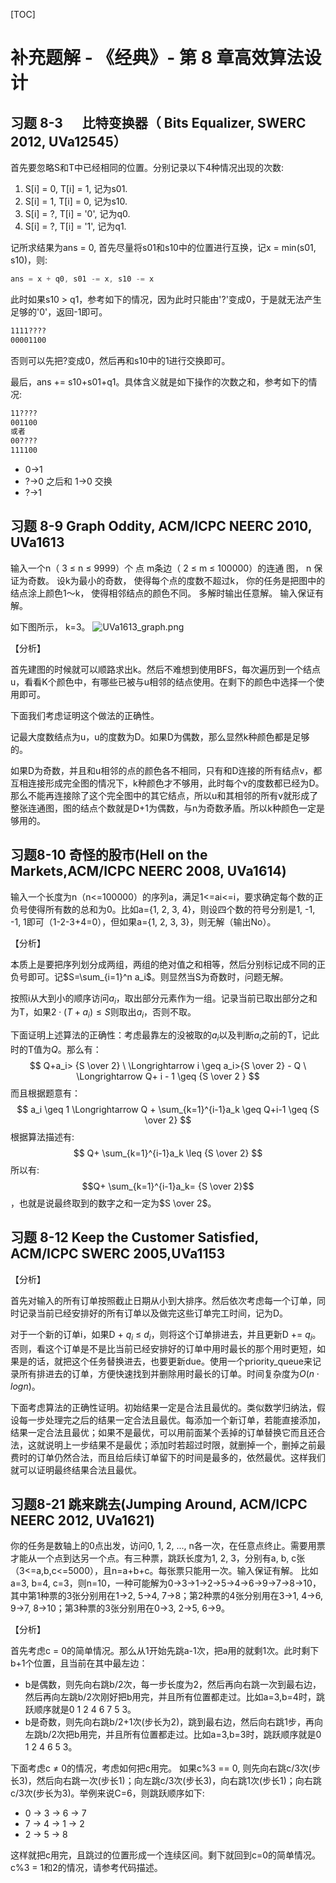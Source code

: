 
[TOC]



# 补充题解 - 《经典》- 第 8 章高效算法设计

## 习题 8-3 　 比特变换器（ Bits Equalizer, SWERC 2012, UVa12545）

首先要忽略S和T中已经相同的位置。分别记录以下4种情况出现的次数:

1. S[i] = 0, T[i] = 1, 记为s01.
2. S[i] = 1, T[i] = 0, 记为s10.
3. S[i] = ?, T[i] = '0', 记为q0.
4. S[i] = ?, T[i] = '1', 记为q1.

记所求结果为ans = 0, 首先尽量将s01和s10中的位置进行互换，记x = min(s01, s10)，则:

``` cpp
ans = x + q0, s01 -= x, s10 -= x
```

此时如果s10 > q1，参考如下的情况，因为此时只能由'?'变成0，于是就无法产生足够的'0'，返回-1即可。

```tex
1111????
00001100
```

否则可以先把?变成0，然后再和s10中的1进行交换即可。

最后，ans += s10+s01+q1。具体含义就是如下操作的次数之和，参考如下的情况:

```reStructuredText
11????
001100
或者
00????
111100
```

- 0->1
- ?->0 之后和 1->0 交换
- ?->1

## 习题 8-9 Graph Oddity, ACM/ICPC NEERC 2010, UVa1613
输入一个n（ 3 ≤ n ≤ 9999）个 点 m条边（ 2 ≤ m ≤ 100000）的连通 图， n 保证为奇数。 设k为最小的奇数， 使得每个点的度数不超过k， 你的任务是把图中的结点涂上颜色1～k， 使得相邻结点的颜色不同。 多解时输出任意解。 输入保证有解。 

如下图所示， k=3。
![UVa1613_graph.png](./UVa1613_graph.png)

【分析】

首先建图的时候就可以顺路求出k。然后不难想到使用BFS，每次遍历到一个结点u，看看K个颜色中，有哪些已被与u相邻的结点使用。在剩下的颜色中选择一个使用即可。

下面我们考虑证明这个做法的正确性。

记最大度数结点为u，u的度数为D。如果D为偶数，那么显然k种颜色都是足够的。

如果D为奇数，并且和u相邻的点的颜色各不相同，只有和D连接的所有结点v，都互相连接形成完全图的情况下，k种颜色才不够用，此时每个v的度数都已经为D。那么不能再连接除了这个完全图中的其它结点，所以u和其相邻的所有v就形成了整张连通图，图的结点个数就是D+1为偶数，与n为奇数矛盾。所以k种颜色一定是够用的。

## 习题8-10 奇怪的股市(Hell on the Markets,ACM/ICPC NEERC 2008, UVa1614)
输入一个长度为n（n<=100000）的序列a，满足1<=ai<=i，要求确定每个数的正负号使得所有数的总和为0。比如a={1, 2, 3, 4}，则设四个数的符号分别是1, -1, -1, 1即可（1-2-3+4=0），但如果a={1, 2, 3, 3}，则无解（输出No）。

【分析】

本质上是要把序列划分成两组，两组的绝对值之和相等，然后分别标记成不同的正负号即可。记$S=\sum_{i=1}^n a_i$。则显然当S为奇数时，问题无解。

按照i从大到小的顺序访问$a_i$，取出部分元素作为一组。记录当前已取出部分之和为T，如果$2\cdot(T+a_i)\leq S$则取出$a_i$，否则不取。

下面证明上述算法的正确性：考虑最靠左的没被取的$a_i$以及判断$a_i$之前的T，记此时的T值为$Q$。那么有：
$$
Q+a_i> {S \over 2}  \ 
\Longrightarrow i \geq a_i>{S \over 2} - Q \ 
\Longrightarrow Q+ i - 1 \geq {S \over 2 }
$$
而且根据题意有：
$$
a_i \geq 1 \Longrightarrow Q + \sum_{k=1}^{i-1}a_k \geq Q+i-1 \geq {S \over 2}
$$
根据算法描述有:
$$
Q+ \sum_{k=1}^{i-1}a_k \leq {S \over 2}
$$
所以有: $$Q+ \sum_{k=1}^{i-1}a_k= {S \over 2}$$，也就是说最终取到的数字之和一定为$S \over 2$。

## 习题 8-12 Keep the Customer Satisfied, ACM/ICPC SWERC 2005,UVa1153

【分析】

首先对输入的所有订单按照截止日期从小到大排序。然后依次考虑每一个订单，同时记录当前已经安排好的所有订单以及做完这些订单完工时间，记为D。

对于一个新的订单i，如果D + $q_i$ ≤ $d_i$，则将这个订单排进去，并且更新D += $q_i$。否则，看这个订单是不是比当前已经安排好的订单中用时最长的那个用时更短，如果是的话，就把这个任务替换进去，也要更新due。使用一个priority_queue来记录所有排进去的订单，方便快速找到并删除用时最长的订单。时间复杂度为$O(n\cdot  logn)$。

下面考虑算法的正确性证明。初始结果一定是合法且最优的。类似数学归纳法，假设每一步处理完之后的结果一定合法且最优。每添加一个新订单，若能直接添加，结果一定合法且最优；如果不是最优，可以用前面某个丢掉的订单替换它而且还合法，这就说明上一步结果不是最优；添加时若超过时限，就删掉一个，删掉之前最费时的订单仍然合法，而且给后续订单留下的时间是最多的，依然最优。这样我们就可以证明最终结果合法且最优。

## 习题8-21 跳来跳去(Jumping Around, ACM/ICPC NEERC 2012, UVa1621)

你的任务是数轴上的0点出发，访问0, 1, 2, ..., n各一次，在任意点终止。需要用票才能从一个点到达另一个点。有三种票，跳跃长度为1, 2, 3，分别有a, b, c张（3<=a,b,c<=5000），且n=a+b+c。每张票只能用一次。输入保证有解。
比如a=3, b=4, c=3，则n=10，一种可能解为0->3->1->2->5->4->6->9->7->8->10，其中第1种票的3张分别用在1->2, 5->4, 7->8；第2种票的4张分别用在3->1, 4->6, 9->7, 8->10；第3种票的3张分别用在0->3, 2->5, 6->9。

【分析】

首先考虑c = 0的简单情况。那么从1开始先跳a-1次，把a用的就剩1次。此时剩下b+1个位置，且当前在其中最左边：
 -  b是偶数，则先向右跳b/2次，每一步长度为2，然后再向右跳一次到最右边，然后再向左跳b/2次刚好把b用完，并且所有位置都走过。比如a=3,b=4时，跳跃顺序就是0 1 2 4 6 7 5 3。
 -  b是奇数，则先向右跳b/2+1次(步长为2)，跳到最右边，然后向右跳1步，再向左跳b/2次把b用完，并且所有位置都走过。比如a=3,b=3时，跳跃顺序就是0 1 2 4 6 5 3。

下面考虑c ≠ 0的情况，考虑如何把c用完。
如果c%3 == 0, 则先向右跳c/3次(步长3)，然后向右跳一次(步长1)；向左跳c/3次(步长3)，向右跳1次(步长1)；向右跳c/3次(步长为3)。举例来说C=6，则跳跃顺序如下:
 - 0 -> 3 -> 6 -> 7
 - 7 -> 4 -> 1 -> 2
 - 2 -> 5 -> 8

这样就把c用完，且跳过的位置形成一个连续区间。剩下就回到c=0的简单情况。 c%3 = 1和2的情况，请参考代码描述。